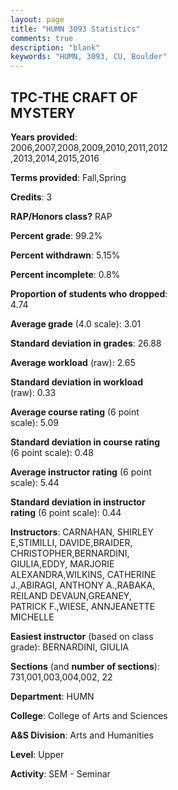 ```yaml
---
layout: page
title: "HUMN 3093 Statistics"
comments: true
description: "blank"
keywords: "HUMN, 3093, CU, Boulder"
--- 
```

<head>
<script src="https://ajax.googleapis.com/ajax/libs/jquery/2.1.3/jquery.min.js"></script>
<script src="https://dl.dropboxusercontent.com/s/pc42nxpaw1ea4o9/highcharts.js?dl=0"></script>
<!-- <script src="../assets/js/highcharts.js"></script> -->
<style type="text/css">@font-face {
	font-family: "Bebas Neue";
	src: url(https://www.filehosting.org/file/details/544349/BebasNeue%20Regular.otf) format("opentype");
	}
	h1.Bebas { 
		font-family: "Bebas Neue", Verdana, Tahoma;
	}
</style>
</head>
<body>
	<div id="container" style="float: right; width: 45%; height: 88%; margin-left: 2.5%; margin-right: 2.5%;"></div>
	<script language="JavaScript">
		$(document).ready(function() {
		var chart = {type: 'column'};
		var title = {text: 'Grade Distribution'};
		var xAxis = {categories: ['A','B','C','D','F'],crosshair: true};
		var yAxis = {min: 0,title: {text: 'Percentage'}};
		var tooltip = {headerFormat: '<center><b><span style="font-size:20px">{point.key}</span></b></center>',
		               pointFormat: '<td style="padding:0"><b>{point.y:.1f}%</b></td>',
		               footerFormat: '</table>',shared: true,useHTML: true};
		var plotOptions = {column: {pointPadding: 0.0,borderWidth: 0}};  
		var credits = {enabled: false};var series= [{name: 'Percent',data: [40.04,38.68,14.51,2.9,3.87,]}];
		var json = {};
		json.chart = chart;
		json.title = title;
		json.tooltip = tooltip;
		json.xAxis = xAxis;
		json.yAxis = yAxis;  
		json.series = series;
		json.plotOptions = plotOptions;  
		json.credits = credits;
		$('#container').highcharts(json);
	});
	</script>
</body>
			   
## TPC-THE CRAFT OF MYSTERY

**Years provided**: 2006,2007,2008,2009,2010,2011,2012,2013,2014,2015,2016

**Terms provided**: Fall,Spring

**Credits**: 3

**RAP/Honors class?** RAP

**Percent grade**: 99.2%

**Percent withdrawn**: 5.15%

**Percent incomplete**: 0.8%

**Proportion of students who dropped**: 4.74

**Average grade** (4.0 scale): 3.01

**Standard deviation in grades**: 26.88

**Average workload** (raw): 2.65

**Standard deviation in workload** (raw): 0.33

**Average course rating** (6 point scale): 5.09

**Standard deviation in course rating** (6 point scale): 0.48

**Average instructor rating** (6 point scale): 5.44

**Standard deviation in instructor rating** (6 point scale): 0.44

**Instructors**: CARNAHAN, SHIRLEY E,STIMILLI, DAVIDE,BRAIDER, CHRISTOPHER,BERNARDINI, GIULIA,EDDY, MARJORIE ALEXANDRA,WILKINS, CATHERINE J.,ABIRAGI, ANTHONY A.,RABAKA, REILAND DEVAUN,GREANEY, PATRICK F.,WIESE, ANNJEANETTE MICHELLE

**Easiest instructor** (based on class grade): BERNARDINI, GIULIA

**Sections** (and **number of sections**): 731,001,003,004,002, 22

**Department**: HUMN

**College**: College of Arts and Sciences

**A&S Division**: Arts and Humanities

**Level**: Upper

**Activity**: SEM - Seminar